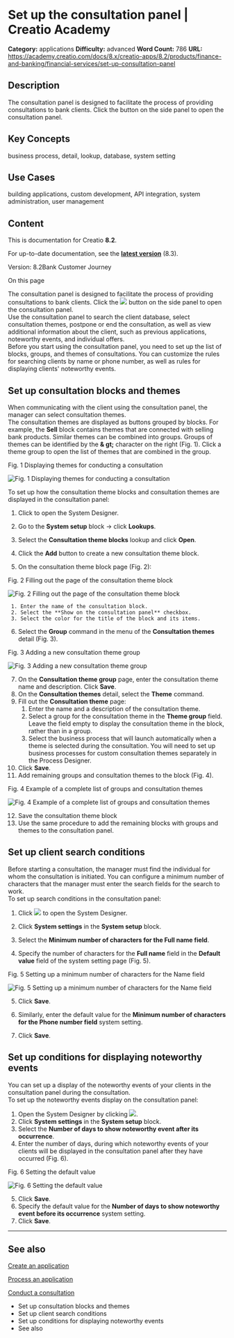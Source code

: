 # Set up the consultation panel | Creatio Academy

**Category:** applications **Difficulty:** advanced **Word Count:** 786 **URL:**
https://academy.creatio.com/docs/8.x/creatio-apps/8.2/products/finance-and-banking/financial-services/set-up-consultation-panel

## Description

The consultation panel is designed to facilitate the process of providing
consultations to bank clients. Click the button on the side panel to open the
consultation panel.

## Key Concepts

business process, detail, lookup, database, system setting

## Use Cases

building applications, custom development, API integration, system
administration, user management

## Content

This is documentation for Creatio **8.2**.

For up-to-date documentation, see the
**[latest version](/docs/8.x/creatio-apps/products/finance-and-banking/financial-services/set-up-consultation-panel)**
(8.3).

Version: 8.2Bank Customer Journey

On this page

The consultation panel is designed to facilitate the process of providing
consultations to bank clients. Click the
![](https://academy.creatio.com/docs/sites/default/files/inline-images/btn_com_consultation_tab.png)
button on the side panel to open the consultation panel.  
Use the consultation panel to search the client database, select consultation
themes, postpone or end the consultation, as well as view additional information
about the client, such as previous applications, noteworthy events, and
individual offers.  
Before you start using the consultation panel, you need to set up the list of
blocks, groups, and themes of consultations. You can customize the rules for
searching clients by name or phone number, as well as rules for displaying
clients' noteworthy events.

## Set up consultation blocks and themes​

When communicating with the client using the consultation panel, the manager can
select consultation themes.  
The consultation themes are displayed as buttons grouped by blocks. For example,
the **Sell** block contains themes that are connected with selling bank
products. Similar themes can be combined into groups. Groups of themes can be
identified by the **& gt;** character on the right (Fig. 1). Click a theme group
to open the list of themes that are combined in the group.

Fig. 1 Displaying themes for conducting a consultation

![Fig. 1 Displaying themes for conducting a consultation](https://academy.creatio.com/docs/sites/en/files/2020-11/scr_bank_consultations_group_on_panel.png)

To set up how the consultation theme blocks and consultation themes are
displayed in the consultation panel:

1. Click to open the System Designer.

2. Go to the **System setup** block → click **Lookups**.

3. Select the **Consultation theme blocks** lookup and click **Open**.

4. Click the **Add** button to create a new consultation theme block.

5. On the consultation theme block page (Fig. 2):

Fig. 2 Filling out the page of the consultation theme block

![Fig. 2 Filling out the page of the consultation theme block](https://academy.creatio.com/docs/sites/en/files/2020-11/scr_bank_consultations_page_block.png)

     1. Enter the name of the consultation block.
     2. Select the **Show on the consultation panel** checkbox.
     3. Select the color for the title of the block and its items.

6. Select the **Group** command in the menu of the **Consultation themes**
   detail (Fig. 3).

Fig. 3 Adding a new consultation theme group

![Fig. 3 Adding a new consultation theme group](https://academy.creatio.com/docs/sites/en/files/2020-11/scr_bank_consultations_new_group.png)

7. On the **Consultation theme group** page, enter the consultation theme name
   and description. Click **Save**.
8. On the **Consultation themes** detail, select the **Theme** command.
9. Fill out the **Consultation theme** page:
   1. Enter the name and a description of the consultation theme.
   2. Select a group for the consultation theme in the **Theme group** field.
      Leave the field empty to display the consultation theme in the block,
      rather than in a group.
   3. Select the business process that will launch automatically when a theme is
      selected during the consultation. You will need to set up business
      processes for custom consultation themes separately in the Process
      Designer.
10. Click **Save**.
11. Add remaining groups and consultation themes to the block (Fig. 4).

Fig. 4 Example of a complete list of groups and consultation themes

![Fig. 4 Example of a complete list of groups and consultation themes](https://academy.creatio.com/docs/sites/en/files/2020-11/scr_bank_consultations_topic_list.png)

12. Save the consultation theme block
13. Use the same procedure to add the remaining blocks with groups and themes to
    the consultation panel.

## Set up client search conditions​

Before starting a consultation, the manager must find the individual for whom
the consultation is initiated. You can configure a minimum number of characters
that the manager must enter the search fields for the search to work.  
To set up search conditions in the consultation panel:

1. Click
   ![](https://academy.creatio.com/docs/sites/default/files/inline-images/btn_system_designer_6.png)
   to open the System Designer.

2. Click **System settings** in the **System setup** block.

3. Select the **Minimum number of characters for the Full name field**.

4. Specify the number of characters for the **Full name** field in the **Default
   value** field of the system setting page (Fig. 5).

Fig. 5 Setting up a minimum number of characters for the Name field

![Fig. 5 Setting up a minimum number of characters for the Name field](https://academy.creatio.com/docs/sites/en/files/2020-11/scr_bank_consultation_enter_surname.png)

5. Click **Save**.

6. Similarly, enter the default value for the **Minimum number of characters for
   the Phone number field** system setting.

7. Click **Save**.

## Set up conditions for displaying noteworthy events​

You can set up a display of the noteworthy events of your clients in the
consultation panel during the consultation.  
To set up the noteworthy events display on the consultation panel:

1. Open the System Designer by clicking
   ![](https://academy.creatio.com/docs/sites/default/files/inline-images/btn_system_designer_6.png).
2. Click **System settings** in the **System setup** block.
3. Select the **Number of days to show noteworthy event after its occurrence**.
4. Enter the number of days, during which noteworthy events of your clients will
   be displayed in the consultation panel after they have occurred (Fig. 6).

Fig. 6 Setting the default value

![Fig. 6 Setting the default value](https://academy.creatio.com/docs/sites/en/files/2020-11/scr_bank_consultation_enter_days.png)

5. Click **Save**.
6. Specify the default value for the **Number of days to show noteworthy event
   before its occurrence** system setting.
7. Click **Save**.

---

## See also​

[Create an application](https://academy.creatio.com/documents?id=1664)

[Process an application](https://academy.creatio.com/documents?id=1666)

[Conduct a consultation](https://academy.creatio.com/documents?id=1621)

- Set up consultation blocks and themes
- Set up client search conditions
- Set up conditions for displaying noteworthy events
- See also
